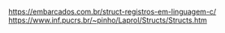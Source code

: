 https://embarcados.com.br/struct-registros-em-linguagem-c/
https://www.inf.pucrs.br/~pinho/LaproI/Structs/Structs.htm
